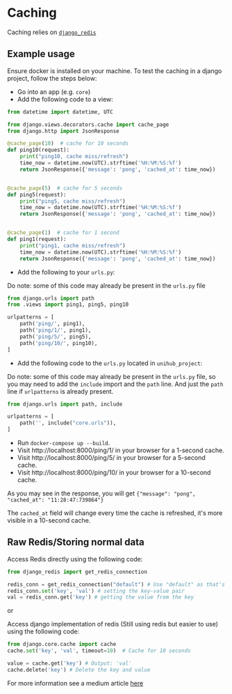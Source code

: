 # Caching

Caching relies on [`django_redis`](https://github.com/jazzband/django-redis)

## Example usage

Ensure docker is installed on your machine. To test the caching in a django project, follow the steps below:

- Go into an app (e.g. `core`)
- Add the following code to a view:
```python
from datetime import datetime, UTC

from django.views.decorators.cache import cache_page
from django.http import JsonResponse

@cache_page(10)  # cache for 10 seconds
def ping10(request):
    print("ping10, cache miss/refresh")
    time_now = datetime.now(UTC).strftime('%H:%M:%S:%f')
    return JsonResponse({'message': 'pong', 'cached_at': time_now})


@cache_page(5)  # cache for 5 seconds
def ping5(request):
    print("ping5, cache miss/refresh")
    time_now = datetime.now(UTC).strftime('%H:%M:%S:%f')
    return JsonResponse({'message': 'pong', 'cached_at': time_now})


@cache_page(1)  # cache for 1 second
def ping1(request):
    print("ping1, cache miss/refresh")
    time_now = datetime.now(UTC).strftime('%H:%M:%S:%f')
    return JsonResponse({'message': 'pong', 'cached_at': time_now})
```

- Add the following to your `urls.py`:

Do note: some of this code may already be present in the `urls.py` file
```python
from django.urls import path
from .views import ping1, ping5, ping10

urlpatterns = [
    path('ping/', ping1),
    path('ping/1/', ping1),
    path('ping/5/', ping5),
    path('ping/10/', ping10),
]
```

- Add the following code to the `urls.py` located in `unihub_project`:

Do note: some of this code may already be present in the `urls.py` file, so you may need to add the `include` import and the `path` line.
And just the `path` line if `urlpatterns` is already present.
```python
from django.urls import path, include

urlpatterns = [
    path('', include("core.urls")),
]
```

- Run `docker-compose up --build`.
- Visit http://localhost:8000/ping/1/ in your browser for a 1-second cache.
- Visit http://localhost:8000/ping/5/ in your browser for a 5-second cache.
- Visit http://localhost:8000/ping/10/ in your browser for a 10-second cache.

As you may see in the response, you will get `{"message": "pong", "cached_at": "11:28:47:739864"}`

The `cached_at` field will change every time the cache is refreshed, it's more visible in a 10-second cache.

## Raw Redis/Storing normal data


Access Redis directly using the following code:
```python
from django_redis import get_redis_connection

redis_conn = get_redis_connection("default") # Use "default" as that's what is present in the settings.py
redis_conn.set('key', 'val') # setting the key-value pair
val = redis_conn.get('key') # getting the value from the key
```

or 

Access django implementation of redis (Still using redis but easier to use) using the following code:
```python
from django.core.cache import cache
cache.set('key', 'val', timeout=10)  # Cache for 10 seconds

value = cache.get('key') # Output: 'val'
cache.delete('key') # Delete the key and value
```

For more information see a medium article [here](https://medium.com/django-unleashed/caching-in-django-with-redis-a-step-by-step-guide-40e116cb4540)